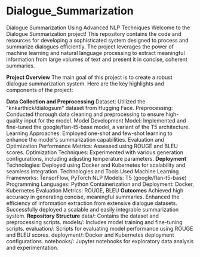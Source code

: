 # Dialogue_Summarization

Dialogue Summarization Using Advanced NLP Techniques
Welcome to the Dialogue Summarization project! This repository contains the code and resources for developing a sophisticated system designed to process and summarize dialogues efficiently. The project leverages the power of machine learning and natural language processing to extract meaningful information from large volumes of text and present it in concise, coherent summaries.

**Project Overview**
The main goal of this project is to create a robust dialogue summarization system. Here are the key highlights and components of the project:

**Data Collection and Preprocessing**
Dataset: Utilized the "knkarthick/dialogsum" dataset from Hugging Face.
Preprocessing: Conducted thorough data cleaning and preprocessing to ensure high-quality input for the model.
Model Development
Model: Implemented and fine-tuned the google/flan-t5-base model, a variant of the T5 architecture.
Learning Approaches: Employed one-shot and few-shot learning to enhance the model's summarization capabilities.
Evaluation and Optimization
Performance Metrics: Assessed using ROUGE and BLEU scores.
Optimization Techniques: Experimented with various generation configurations, including adjusting temperature parameters.
**Deployment**
Technologies: Deployed using Docker and Kubernetes for scalability and seamless integration.
Technologies and Tools Used
Machine Learning Frameworks: TensorFlow, PyTorch
NLP Models: T5 (google/flan-t5-base)
Programming Languages: Python
Containerization and Deployment: Docker, Kubernetes
Evaluation Metrics: ROUGE, BLEU
**Outcomes**
Achieved high accuracy in generating concise, meaningful summaries.
Enhanced the efficiency of information extraction from extensive dialogue datasets.
Successfully deployed a scalable and easily integrable summarization system.
**Repository Structure**
data/: Contains the dataset and preprocessing scripts.
models/: Includes model training and fine-tuning scripts.
evaluation/: Scripts for evaluating model performance using ROUGE and BLEU scores.
deployment/: Docker and Kubernetes deployment configurations.
notebooks/: Jupyter notebooks for exploratory data analysis and experimentation.

